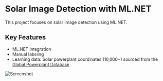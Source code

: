 # Solar Image Detection with ML.NET

This project focuses on solar image detection using ML.NET.

## Key Features
- ML.NET integration
- Manual labeling
- Learning data: Solar powerplant coordinates (10,000+) sourced from the [Global Powerplant Database](https://datasets.wri.org/dataset/globalpowerplantdatabase)

![Screenshot](https://github.com/czinegeroland/SolarImageDetectionWithONNXModel/assets/33530995/de4312a3-2d18-47ed-8581-01d19f140144)
